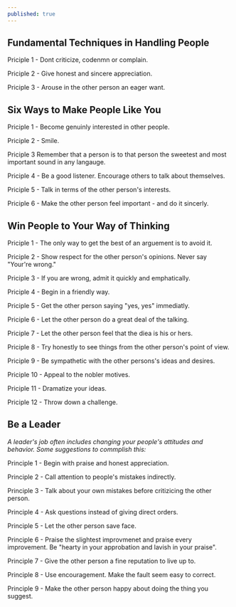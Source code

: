 ```yaml
---
published: true
---
```

## Fundamental Techniques in Handling People

 Priciple 1 - Dont criticize, codenmn or complain. 

 Priciple 2 - Give honest and sincere appreciation. 

 Priciple 3 - Arouse in the other person an eager want. 
 
## Six Ways to Make People Like You

 Priciple 1 - Become genuinly interested in other people.

 Priciple 2 - Smile.

 Priciple 3 Remember that a person is to that person the sweetest and most important sound in any langauge. 

 Priciple 4 - Be a good listener. Encourage others to talk about themselves. 

 Priciple 5 - Talk in terms of the other person's interests. 

 Priciple 6 - Make the other person feel important - and do it sincerly. 

## Win People to Your Way of Thinking

 Priciple 1 - The only way to get the best of an arguement is to avoid it. 

 Priciple 2 - Show respect for the other person's opinions. Never say "Your're wrong."

 Priciple 3 - If you are wrong, admit it quickly and emphatically. 

 Priciple 4 - Begin in a friendly way.

 Priciple 5 - Get the other person saying "yes, yes" immediatly. 

 Priciple 6 - Let the other person do a great deal of the talking. 

 Priciple 7 - Let the other person feel that the diea is his or hers.

 Priciple 8 - Try honestly to see things from the other person's point of view.

 Priciple 9 - Be sympathetic with the other persons's ideas and desires. 

 Priciple 10 - Appeal to the nobler motives.

 Priciple 11 - Dramatize your ideas.

 Priciple 12 - Throw down a challenge. 


## Be a Leader 
<i>A leader's job often includes changing your people's attitudes and behavior. Some suggestions to commplish this:</i>

 Principle 1 - Begin with praise and honest appreciation.

 Principle 2 - Call attention  to people's mistakes indirectly. 

 Principle 3 - Talk about your own mistakes before critizicing the other person.

 Principle 4 - Ask questions instead of giving direct orders. 

 Principle 5 - Let the other person save face. 

 Principle 6 - Praise the slightest improvmenet and praise every improvement. Be "hearty in your approbation and lavish in your praise". 

 Principle 7 - Give the other person a fine reputation to live up to. 

 Principle 8 - Use encouragement. Make the fault seem easy to correct. 

 Principle 9 - Make the other person happy about doing the thing you suggest. 




